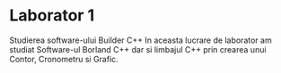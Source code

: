 # Laborator 1
Studierea software-ului Builder C++
In aceasta lucrare de laborator am studiat Software-ul Borland C++ dar si limbajul C++ prin crearea unui Contor, Cronometru si Grafic.